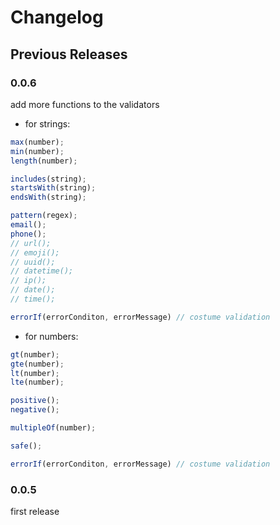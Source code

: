 # Changelog

## Previous Releases

### 0.0.6

add more functions to the validators

- for strings:
```js
max(number);
min(number);
length(number);

includes(string);
startsWith(string);
endsWith(string);

pattern(regex);
email();
phone();
// url();
// emoji();
// uuid();
// datetime();
// ip();
// date();
// time();

errorIf(errorConditon, errorMessage) // costume validation
```

- for numbers:
```ts
gt(number);
gte(number);
lt(number);
lte(number);

positive();
negative();

multipleOf(number);

safe();

errorIf(errorConditon, errorMessage) // costume validation
```

### 0.0.5

first release
